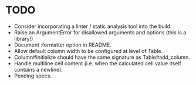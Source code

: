 # TODO

* Consider incorporating a linter / static analysis tool into the build.
* Raise an ArgumentError for disallowed arguments and options (this is
  a library!)
* Document :formatter option in README.
* Allow default column width to be configured at level of Table.
* Column#initialize should have the same signature as Table#add_column.
* Handle multiline cell content (i.e. when the calculated cell value
  itself contains a newline).
* Pending specs.
